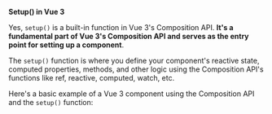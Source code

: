 <b>Setup() in Vue 3</b>


Yes, `setup()` is a built-in function in Vue 3's Composition API. <b>It's a fundamental part of Vue 3's Composition API and serves as the entry point for setting up a component</b>.

The `setup()` function is where you define your component's reactive state, computed properties, methods, and other logic using the Composition API's functions like ref, reactive, computed, watch, etc.

Here's a basic example of a Vue 3 component using the Composition API and the `setup()` function:
